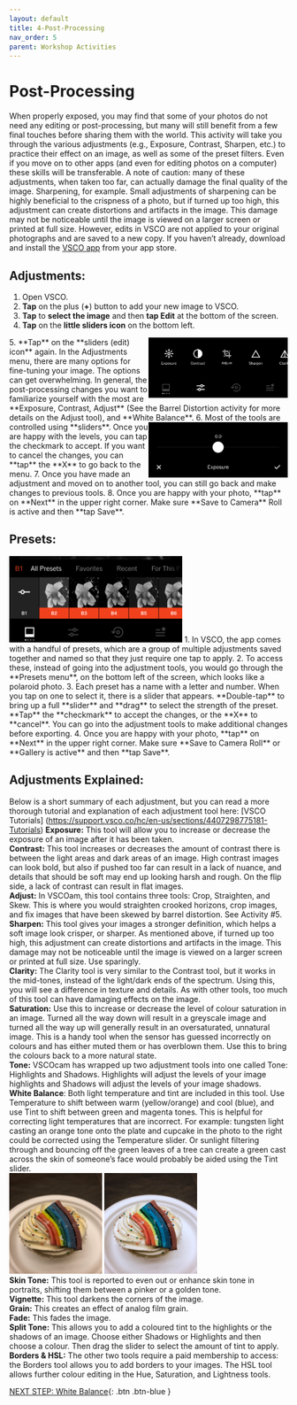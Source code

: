 ```yaml
---
layout: default
title: 4-Post-Processing
nav_order: 5
parent: Workshop Activities
---
```

# Post-Processing
When properly exposed, you may find that some of your photos do not need any editing or post-processing, but many will still benefit from a few final touches before sharing them with the world. This activity will take you through the various adjustments (e.g., Exposure, Contrast,  Sharpen, etc.) to practice their effect on an image, as well as some of the preset filters. Even if you move on to other apps (and even for editing photos on a computer) these skills will be transferable. A note of caution: many of these adjustments, when taken too far, can actually damage the final quality of the image. Sharpening, for example. Small adjustments of sharpening can be highly beneficial to the crispness of a photo, but if turned up too high, this adjustment can create distortions and artifacts in the image. This damage may not be noticeable until the image is viewed on a larger screen or printed at full size. However,  edits in VSCO are not applied to your original photographs and are saved to a new copy. If you haven’t already, download and install the [VSCO app](https://vsco.co/download) from your app store.

## Adjustments:
1. Open VSCO.
2. **Tap** on the plus (**+**) button to add your new image to VSCO. 
3. **Tap** to **select the image** and then **tap Edit** at the bottom of the screen. 
4. **Tap** on the **little sliders icon** on the bottom left. 
<img src="images//photo-post-04.jpeg" style="float:right;width:252px;height:109px" alt=studio mode toolbar>
5. **Tap** on the **sliders (edit) icon** again. In the Adjustments menu, there are many options for fine-tuning your image. The options can get overwhelming. In general, the post-processing changes you want to familiarize yourself with the most are **Exposure, Contrast, Adjust** (See the Barrel Distortion activity for more details on the Adjust tool), and **White Balance**. 
<img src="images//photo-post-05.jpeg" style="float:right;width:252px;height:100px" alt=studio mode toolbar>
6. Most of the tools are controlled using **sliders**. Once you are happy with the levels, you can tap the checkmark to accept. If you want to cancel the changes, you can **tap** the **X** to go back to the menu.
7. Once you have made an adjustment and moved on to another tool, you can still go back and make changes to previous tools. 
8. Once you are happy with your photo, **tap** on **Next** in the upper right corner. Make sure **Save to Camera** Roll is active and then **tap Save**.

## Presets:
<img src="images//photo-post-08.png" style="width:313px;height:156px" alt="presets settings">
1. In VSCO, the app comes with a handful of presets, which are a group of multiple adjustments saved together and named so that they just require one tap to apply.
2. To access these, instead of going into the adjustment tools, you would go through the **Presets menu**, on the bottom left of the screen, which looks like a polaroid photo.
3. Each preset has a name with a letter and number. When you tap on one to select it, there is a slider that appears. **Double-tap** to bring up a full **slider** and **drag** to select the strength of the preset. **Tap** the **checkmark** to accept the changes, or the **X** to **cancel**. You can go into the adjustment tools to make additional changes before exporting. 
4. Once you are happy with your photo, **tap** on **Next** in the upper right corner. Make sure **Save to Camera Roll** or **Gallery is active** and then **tap Save**.

## Adjustments Explained: 
Below is a short summary of each adjustment, but you can read a more thorough tutorial and explanation of each adjustment tool here: [VSCO Tutorials] (https://support.vsco.co/hc/en-us/sections/4407298775181-Tutorials)
**Exposure:** This tool will allow you to increase or decrease the exposure of an image after it has been taken.<br>
**Contrast:** This tool increases or decreases the amount of contrast there is between the light areas and dark areas of an image. High contrast images can look bold, but also if pushed too far can result in a lack of nuance, and details that should be soft may end up looking harsh and rough. On the flip side, a lack of contrast can result in flat images.<br> 
**Adjust:** In VSCOam, this tool contains three tools: Crop, Straighten, and Skew. This is where you would straighten crooked horizons, crop images, and fix images that have been skewed by barrel distortion. See Activity #5.<br>
**Sharpen:** This tool gives your images a stronger definition, which helps a soft image look crisper, or sharper. As mentioned above, if turned up too high, this adjustment can create distortions and artifacts in the image. This damage may not be noticeable until the image is viewed on a larger screen or printed at full size. Use sparingly.<br>
**Clarity:** The Clarity tool is very similar to the Contrast tool, but it works in the mid-tones, instead of the light/dark ends of the spectrum. Using this, you will see a difference in texture and details. As with other tools, too much of this tool can have damaging effects on the image.<br>
**Saturation:** Use this to increase or decrease the level of colour saturation in an image. Turned all the way down will result in a greyscale image and turned all the way up will generally result in an oversaturated, unnatural image. This is a handy tool when the sensor has guessed incorrectly on colours and has either muted them or has overblown them. Use this to bring the colours back to a more natural state.<br>
**Tone:** VSCOcam has wrapped up two adjustment  tools into one called Tone: Highlights and Shadows. Highlights will adjust the levels of your image highlights and Shadows will adjust the levels of your image shadows.<br>
**White Balance**: Both light temperature and tint are included in this tool. Use Temperature to shift between warm (yellow/orange) and cool (blue), and use Tint to shift between green and magenta tones. This is helpful for correcting light temperatures that are incorrect. For example: tungsten light casting an orange tone onto the plate and cupcake in the photo to the right could be corrected using the Temperature slider. Or sunlight filtering through and bouncing off the green leaves of a tree can create a green cast across the skin of someone’s face would probably be aided using the Tint slider.<br>
<img src="images//photo-post-06.jpeg" style="width:168px;height:182px" alt="image of white exposure."> <img src="images//photo-post-07.jpeg" style="width:168px;height:182px" alt="image of white exposure adjusted."><br>
**Skin Tone:** This tool is reported to even out or enhance skin tone in portraits, shifting them between a pinker or a golden tone.<br>
**Vignette:** This tool darkens the corners of the image.<br>
**Grain:** This creates an effect of analog film grain.<br>
**Fade:** This fades the image.<br>
**Split Tone:** This allows you to add a coloured tint to the highlights or the shadows of an image. Choose either Shadows or Highlights and then choose a colour. Then drag the slider to select the amount of tint to apply.<br>
**Borders & HSL:** The other two tools require a paid membership to access: the Borders tool allows you to add borders to your images. The HSL tool allows further colour editing in the Hue, Saturation, and Lightness tools.<br>



[NEXT STEP: White Balance](white-balance.html){: .btn .btn-blue }
